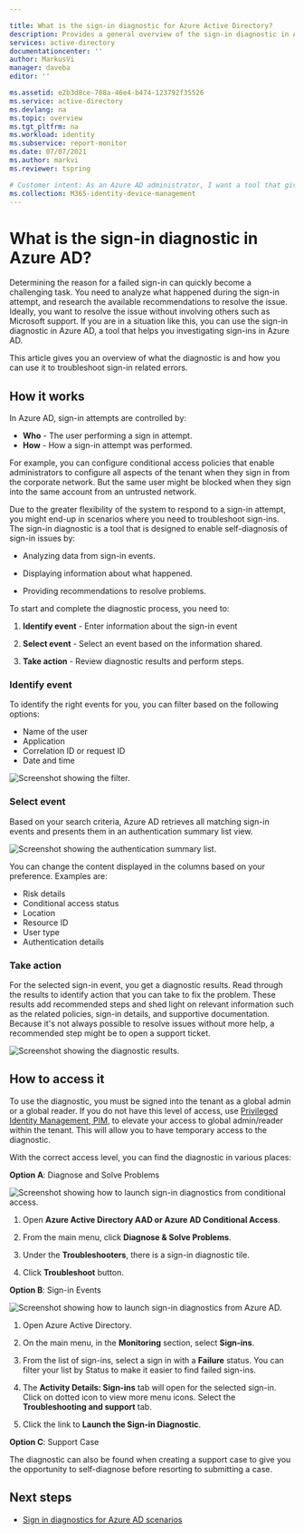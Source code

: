 ```yaml
---

title: What is the sign-in diagnostic for Azure Active Directory?
description: Provides a general overview of the sign-in diagnostic in Azure Active Directory.
services: active-directory
documentationcenter: ''
author: MarkusVi
manager: daveba
editor: ''

ms.assetid: e2b3d8ce-708a-46e4-b474-123792f35526
ms.service: active-directory
ms.devlang: na
ms.topic: overview
ms.tgt_pltfrm: na
ms.workload: identity
ms.subservice: report-monitor
ms.date: 07/07/2021
ms.author: markvi
ms.reviewer: tspring  

# Customer intent: As an Azure AD administrator, I want a tool that gives me the right level of insights into the sign-in activities in my system so that I can easily diagnose and solve problems when they occur.
ms.collection: M365-identity-device-management
---
```


# What is the sign-in diagnostic in Azure AD?

Determining the reason for a failed sign-in can quickly become a challenging task. You need to analyze what happened during the sign-in attempt, and research the available recommendations to resolve the issue. Ideally, you want to resolve the issue without involving others such as Microsoft support. If you are in a situation like this, you can use the sign-in diagnostic in Azure AD, a tool that helps you investigating sign-ins in Azure AD. 

This article gives you an overview of what the diagnostic is and how you can use it to troubleshoot sign-in related errors. 


## How it works  

In Azure AD, sign-in attempts are controlled by:

- **Who** - The user performing a sign in attempt.
- **How** - How a sign-in attempt was performed.

For example, you can configure conditional access policies that enable administrators to configure all aspects of the tenant when they sign in from the corporate network. But the same user might be blocked when they sign into the same account from an untrusted network. 

Due to the greater flexibility of the system to respond to a sign-in attempt, you might end-up in scenarios where you need to troubleshoot sign-ins. The sign-in diagnostic is a tool that is designed to enable self-diagnosis of sign-in issues by:  

- Analyzing data from sign-in events.  

- Displaying information about what happened.  

- Providing recommendations to resolve problems.  

To start and complete the diagnostic process, you need to:   

1. **Identify event** - Enter information about the sign-in event 

2. **Select event** - Select an event based on the information shared. 

3. **Take action** - Review diagnostic results and perform steps.


### Identify event 

To identify the right events for you, you can filter based on the following options:

- Name of the user
- Application 
- Correlation ID or request ID 
- Date and time

![Screenshot showing the filter.](./media/overview-sign-in-diagnostics/sign-in-diagnostics.png)



### Select event  

Based on your search criteria, Azure AD retrieves all matching sign-in events and presents them in an authentication summary list view.  

![Screenshot showing the authentication summary list.](./media/overview-sign-in-diagnostics/review-sign-ins.png)

You can change the content displayed in the columns based on your preference. Examples are:

- Risk details
- Conditional access status
- Location
- Resource ID
- User type
- Authentication details

### Take action

For the selected sign-in event, you get a diagnostic results. Read through the results to identify action that you can take to fix the problem. These results add recommended steps and shed light on relevant information such as the related policies, sign-in details, and supportive documentation. Because it's not always possible to resolve issues without more help, a recommended step might be to open a support ticket. 


![Screenshot showing the diagnostic results.](./media/overview-sign-in-diagnostics/diagnostic-results.png)



## How to access it

To use the diagnostic, you must be signed into the tenant as a global admin or a global reader. If you do not have this level of access, use [Privileged Identity Management, PIM](../privileged-identity-management/pim-resource-roles-activate-your-roles.md), to elevate your access to global admin/reader within the tenant. This will allow you to have temporary access to the diagnostic.  

With the correct access level, you can find the diagnostic in various places: 

**Option A**: Diagnose and Solve Problems 

![Screenshot showing how to launch sign-in diagnostics from conditional access.](./media/overview-sign-in-diagnostics/troubleshoot-link.png)


1. Open **Azure Active Directory AAD or Azure AD Conditional Access**. 

2. From the main menu, click **Diagnose & Solve Problems**.  

3. Under the **Troubleshooters**, there is a sign-in diagnostic tile. 

4. Click **Troubleshoot** button.  

 

 

**Option B**: Sign-in Events 

![Screenshot showing how to launch sign-in diagnostics from Azure AD.](./media/overview-sign-in-diagnostics/sign-in-logs-link.png)




1. Open Azure Active Directory. 

2. On the main menu, in the **Monitoring** section, select **Sign-ins**. 

3. From the list of sign-ins, select a sign in with a **Failure** status. You can filter your list by Status to make it easier to find failed sign-ins. 

4. The **Activity Details: Sign-ins** tab will open for the selected sign-in. Click on dotted icon to view more menu icons. Select the **Troubleshooting and support** tab. 

5. Click the link to **Launch the Sign-in Diagnostic**. 

 

**Option C**: Support Case 

The diagnostic can also be found when creating a support case to give you the opportunity to self-diagnose before resorting to submitting a case. 



## Next steps

- [Sign in diagnostics for Azure AD scenarios](concept-sign-in-diagnostics-scenarios.md)
